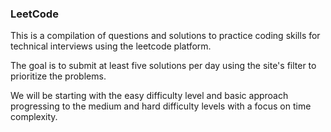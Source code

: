 ### LeetCode
This is a compilation of questions and solutions to practice coding skills for technical interviews using the leetcode platform.

The goal is to submit at least five solutions per day using the site's filter to prioritize the problems.

We will be starting with the easy difficulty level and basic approach progressing to the medium and hard difficulty levels with a focus on time complexity.
